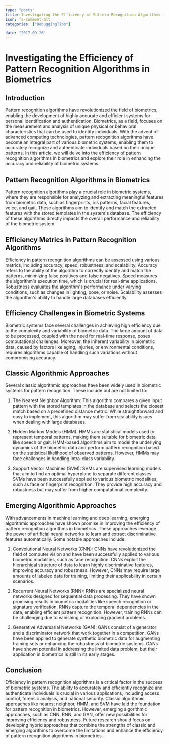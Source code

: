 ```yaml
---
type: "posts"
title: Investigating the Efficiency of Pattern Recognition Algorithms in Biometrics
icon: fa-comment-alt
categories: ["DebuggingTips"]

date: "2017-09-26"
---
```




# Investigating the Efficiency of Pattern Recognition Algorithms in Biometrics

## Introduction

Pattern recognition algorithms have revolutionized the field of biometrics, enabling the development of highly accurate and efficient systems for personal identification and authentication. Biometrics, as a field, focuses on the measurement and analysis of unique physical or behavioral characteristics that can be used to identify individuals. With the advent of advanced computing technologies, pattern recognition algorithms have become an integral part of various biometric systems, enabling them to accurately recognize and authenticate individuals based on their unique patterns. In this article, we will delve into the efficiency of pattern recognition algorithms in biometrics and explore their role in enhancing the accuracy and reliability of biometric systems.

## Pattern Recognition Algorithms in Biometrics

Pattern recognition algorithms play a crucial role in biometric systems, where they are responsible for analyzing and extracting meaningful features from biometric data, such as fingerprints, iris patterns, facial features, voice, and gait. These algorithms aim to identify and match the extracted features with the stored templates in the system's database. The efficiency of these algorithms directly impacts the overall performance and reliability of the biometric system.

## Efficiency Metrics in Pattern Recognition Algorithms

Efficiency in pattern recognition algorithms can be assessed using various metrics, including accuracy, speed, robustness, and scalability. Accuracy refers to the ability of the algorithm to correctly identify and match the patterns, minimizing false positives and false negatives. Speed measures the algorithm's execution time, which is crucial for real-time applications. Robustness evaluates the algorithm's performance under varying conditions, such as changes in lighting, pose, or noise. Scalability assesses the algorithm's ability to handle large databases efficiently.

## Efficiency Challenges in Biometric Systems

Biometric systems face several challenges in achieving high efficiency due to the complexity and variability of biometric data. The large amount of data to be processed, coupled with the need for real-time response, poses computational challenges. Moreover, the inherent variability in biometric data, caused by factors like aging, injuries, or environmental conditions, requires algorithms capable of handling such variations without compromising accuracy.

## Classic Algorithmic Approaches

Several classic algorithmic approaches have been widely used in biometric systems for pattern recognition. These include but are not limited to:

1. The Nearest Neighbor Algorithm: This algorithm compares a given input pattern with the stored templates in the database and selects the closest match based on a predefined distance metric. While straightforward and easy to implement, this algorithm may suffer from scalability issues when dealing with large databases.

2. Hidden Markov Models (HMM): HMMs are statistical models used to represent temporal patterns, making them suitable for biometric data like speech or gait. HMM-based algorithms aim to model the underlying dynamics of the biometric data and perform pattern recognition based on the statistical likelihood of observed patterns. However, HMMs may face challenges in handling intra-class variability.

3. Support Vector Machines (SVM): SVMs are supervised learning models that aim to find an optimal hyperplane to separate different classes. SVMs have been successfully applied to various biometric modalities, such as face or fingerprint recognition. They provide high accuracy and robustness but may suffer from higher computational complexity.

## Emerging Algorithmic Approaches

With advancements in machine learning and deep learning, emerging algorithmic approaches have shown promise in improving the efficiency of pattern recognition algorithms in biometrics. These approaches leverage the power of artificial neural networks to learn and extract discriminative features automatically. Some notable approaches include:

1. Convolutional Neural Networks (CNN): CNNs have revolutionized the field of computer vision and have been successfully applied to various biometric modalities, such as face recognition. CNNs exploit the hierarchical structure of data to learn highly discriminative features, improving accuracy and robustness. However, CNNs may require large amounts of labeled data for training, limiting their applicability in certain scenarios.

2. Recurrent Neural Networks (RNN): RNNs are specialized neural networks designed for sequential data processing. They have shown promising results in biometric modalities like speech recognition or signature verification. RNNs capture the temporal dependencies in the data, enabling efficient pattern recognition. However, training RNNs can be challenging due to vanishing or exploding gradient problems.

3. Generative Adversarial Networks (GAN): GANs consist of a generator and a discriminator network that work together in a competition. GANs have been applied to generate synthetic biometric data for augmenting training sets or enhancing the robustness of biometric systems. GANs have shown potential in addressing the limited data problem, but their application in biometrics is still in its early stages.

## Conclusion

Efficiency in pattern recognition algorithms is a critical factor in the success of biometric systems. The ability to accurately and efficiently recognize and authenticate individuals is crucial in various applications, including access control, forensic analysis, and national security. Classic algorithmic approaches like nearest neighbor, HMM, and SVM have laid the foundation for pattern recognition in biometrics. However, emerging algorithmic approaches, such as CNN, RNN, and GAN, offer new possibilities for improving efficiency and robustness. Future research should focus on developing hybrid approaches that combine the strengths of classic and emerging algorithms to overcome the limitations and enhance the efficiency of pattern recognition algorithms in biometrics.